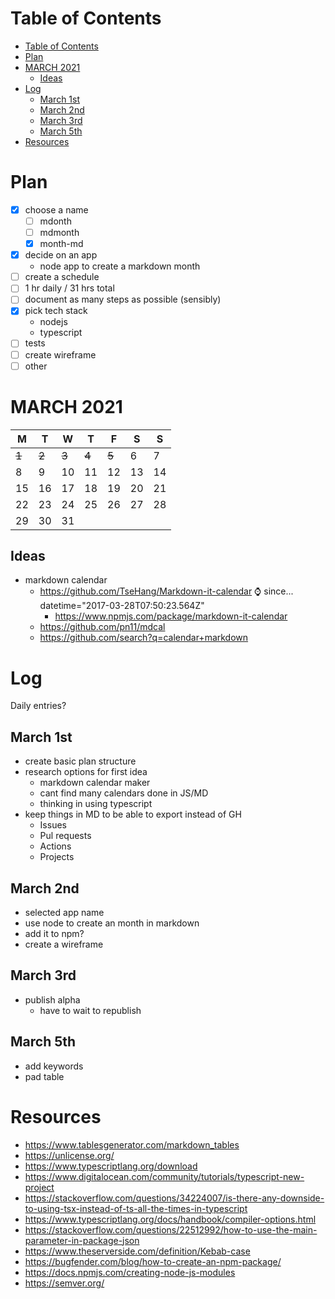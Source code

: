 # Table of Contents

- [Table of Contents](#table-of-contents)
- [Plan](#plan)
- [MARCH 2021](#march-2021)
  - [Ideas](#ideas)
- [Log](#log)
  - [March 1st](#march-1st)
  - [March 2nd](#march-2nd)
  - [March 3rd](#march-3rd)
  - [March 5th](#march-5th)
- [Resources](#resources)

# Plan

- [x] choose a name
  - [ ] mdonth
  - [ ] mdmonth
  - [x] month-md
- [x] decide on an app
  - node app to create a markdown month
- [ ] create a schedule
- [ ] 1 hr daily / 31 hrs total
- [ ] document as many steps as possible (sensibly)
- [x] pick tech stack
  - nodejs
  - typescript
- [ ] tests
- [ ] create wireframe
- [ ] other

# MARCH 2021

| M     | T     | W     | T     | F     | S   | S   |
| ----- | ----- | ----- | ----- | ----- | --- | --- |
| ~~1~~ | ~~2~~ | ~~3~~ | ~~4~~ | ~~5~~ | 6   | 7   |
| 8     | 9     | 10    | 11    | 12    | 13  | 14  |
| 15    | 16    | 17    | 18    | 19    | 20  | 21  |
| 22    | 23    | 24    | 25    | 26    | 27  | 28  |
| 29    | 30    | 31    |       |       |     |     |


## Ideas

- markdown calendar
  - https://github.com/TseHang/Markdown-it-calendar ⌚ since... datetime="2017-03-28T07:50:23.564Z"
    - https://www.npmjs.com/package/markdown-it-calendar
  - https://github.com/pn11/mdcal
  - https://github.com/search?q=calendar+markdown

# Log

Daily entries?

## March 1st

- create basic plan structure
- research options for first idea
  - markdown calendar maker
  - cant find many calendars done in JS/MD
  - thinking in using typescript
- keep things in MD to be able to export instead of GH
  - Issues
  - Pul requests
  - Actions
  - Projects

## March 2nd

- selected app name
- use node to create an month in markdown
- add it to npm?
- create a wireframe

## March 3rd

- publish alpha
  - have to wait to republish

## March 5th

- add keywords
- pad table

# Resources

- https://www.tablesgenerator.com/markdown_tables
- https://unlicense.org/
- https://www.typescriptlang.org/download
- https://www.digitalocean.com/community/tutorials/typescript-new-project
- https://stackoverflow.com/questions/34224007/is-there-any-downside-to-using-tsx-instead-of-ts-all-the-times-in-typescript
- https://www.typescriptlang.org/docs/handbook/compiler-options.html
- https://stackoverflow.com/questions/22512992/how-to-use-the-main-parameter-in-package-json
- https://www.theserverside.com/definition/Kebab-case
- https://bugfender.com/blog/how-to-create-an-npm-package/
- https://docs.npmjs.com/creating-node-js-modules
- https://semver.org/
